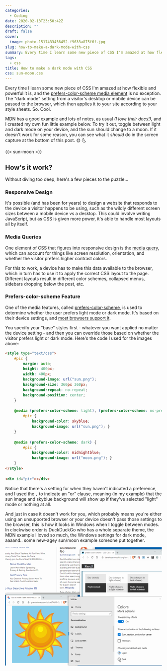 ```yaml
---
categories:
  - Coding
date: 2020-02-13T23:50:42Z
description: ""
draft: false
cover:
  image: photo-1517433456452-f9633a875f6f.jpg
slug: how-to-make-a-dark-mode-with-css
summary: Every time I learn some new piece of CSS I'm amazed at how flexible and powerful it is. Like how easy it is to tailor your site for your visitor's "dark mode" preference!
tags:
  - css
title: How to make a dark mode with CSS
css: sun-moon.css
---
```

Every time I learn some new piece of CSS I'm amazed at how flexible and powerful it is, and the [prefers-color-scheme media element](https://developer.mozilla.org/en-US/docs/Web/CSS/@media/prefers-color-scheme) is no exception. The "dark mode" setting from a visitor's desktop or mobile device can be passed to the browser, which then applies it to your site according to your style sheets. So. Cool.

MDN has a good example and lots of notes, as usual _(I love their docs!),_ and I created my own fun little example below. To try it out, toggle between light and dark mode on your device, and the sun should change to a moon. If it doesn't work for some reason, you can see what it _should_ do in the screen capture at the bottom of this post. 🌞 🌜

{{< sun-moon >}}

## How's it work?

Without diving too deep, here's a few pieces to the puzzle...

### Responsive Design

It's possible (and has been for years) to design a website that responds to the device a visitor happens to be using, such as the wildly different screen sizes between a mobile device vs a desktop. This could involve writing JavaScript, but as CSS is given more power, it's able to handle most layouts all by itself.

### Media Queries

One element of CSS that figures into responsive design is the [media query](https://developer.mozilla.org/en-US/docs/Web/CSS/Media_Queries), which can account for things like screen resolution, orientation, and whether the visitor prefers higher contrast colors.

For this to work, a device has to make this data available to the browser, which in turn has to use it to apply the correct CSS layout to the page. Different layouts result in different color schemes, collapsed menus, sidebars dropping below the post, etc.

### Prefers-color-scheme Feature

One of the media features, called [prefers-color-scheme](https://developer.mozilla.org/en-US/docs/Web/CSS/@media/prefers-color-scheme), is used to determine whether the user prefers light mode or dark mode. It's based on their device settings, and [most browsers support it](https://caniuse.com/#feat=prefers-color-scheme).

You specify your "base" styles first - whatever you want applied no matter the device setting - and then you can override those based on whether the visitor prefers light or dark mode. Here's the code I used for the images above:

```html
<style type="text/css">
    #pic {
        margin: auto;
        height: 400px;
        width: 400px;
        background-image: url("sun.png");
        background-size: 360px 360px;
        background-repeat: no-repeat;
		background-position: center;
    }

    @media (prefers-color-scheme: light), (prefers-color-scheme: no-preference) {
        #pic {
            background-color: skyblue;
            background-image: url("sun.png"); }
    }

    @media (prefers-color-scheme: dark) {
        #pic {
            background-color: midnightblue;
            background-image: url("moon.png"); }
    }
</style>

<div id="pic"></div>
```

Notice that there's a setting for when they haven't indicated a preference, and I used the `,` to indicate an "or" clause, meaning (in my example) that the sun image and skyblue background will show up if they've selected "light" mode or nothing at all.

And just in case it doesn't work for you, which probably means you're either using an unsupported browser or your device doesn't pass those settings to the browser, this is how it looks in Windows when I toggle between modes. In clockwise order is DuckDuckGo who has a whole separate theme, the MDN example I loved so much, the Windows settings for dark mode, aaaand.. some new-agey sun/moon example someone put together.

![](dark-scheme.gif)
